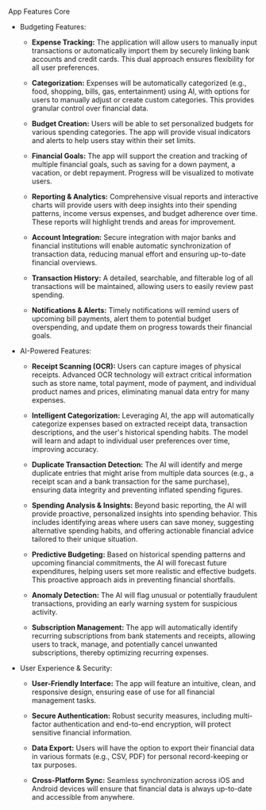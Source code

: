 App Features Core

- Budgeting Features:

  - **Expense Tracking:** The application will allow users to manually input transactions or automatically import them by securely linking bank accounts and credit cards. This dual approach ensures flexibility for all user preferences.

  - **Categorization:** Expenses will be automatically categorized (e.g., food, shopping, bills, gas, entertainment) using AI, with options for users to manually adjust or create custom categories. This provides granular control over financial data.

  - **Budget Creation:** Users will be able to set personalized budgets for various spending categories. The app will provide visual indicators and alerts to help users stay within their set limits.

  - **Financial Goals:** The app will support the creation and tracking of multiple financial goals, such as saving for a down payment, a vacation, or debt repayment. Progress will be visualized to motivate users.

  - **Reporting & Analytics:** Comprehensive visual reports and interactive charts will provide users with deep insights into their spending patterns, income versus expenses, and budget adherence over time. These reports will highlight trends and areas for improvement.

  - **Account Integration:** Secure integration with major banks and financial institutions will enable automatic synchronization of transaction data, reducing manual effort and ensuring up-to-date financial overviews.

  - **Transaction History:** A detailed, searchable, and filterable log of all transactions will be maintained, allowing users to easily review past spending.

  - **Notifications & Alerts:** Timely notifications will remind users of upcoming bill payments, alert them to potential budget overspending, and update them on progress towards their financial goals.

- AI-Powered Features:

  - **Receipt Scanning (OCR):** Users can capture images of physical receipts. Advanced OCR technology will extract critical information such as store name, total payment, mode of payment, and individual product names and prices, eliminating manual data entry for many expenses.

  - **Intelligent Categorization:** Leveraging AI, the app will automatically categorize expenses based on extracted receipt data, transaction descriptions, and the user's historical spending habits. The model will learn and adapt to individual user preferences over time, improving accuracy.

  - **Duplicate Transaction Detection:** The AI will identify and merge duplicate entries that might arise from multiple data sources (e.g., a receipt scan and a bank transaction for the same purchase), ensuring data integrity and preventing inflated spending figures.

  - **Spending Analysis & Insights:** Beyond basic reporting, the AI will provide proactive, personalized insights into spending behavior. This includes identifying areas where users can save money, suggesting alternative spending habits, and offering actionable financial advice tailored to their unique situation.

  - **Predictive Budgeting:** Based on historical spending patterns and upcoming financial commitments, the AI will forecast future expenditures, helping users set more realistic and effective budgets. This proactive approach aids in preventing financial shortfalls.

  - **Anomaly Detection:** The AI will flag unusual or potentially fraudulent transactions, providing an early warning system for suspicious activity.

  - **Subscription Management:** The app will automatically identify recurring subscriptions from bank statements and receipts, allowing users to track, manage, and potentially cancel unwanted subscriptions, thereby optimizing recurring expenses.

- User Experience & Security:

  - **User-Friendly Interface:** The app will feature an intuitive, clean, and responsive design, ensuring ease of use for all financial management tasks.

  - **Secure Authentication:** Robust security measures, including multi-factor authentication and end-to-end encryption, will protect sensitive financial information.

  - **Data Export:** Users will have the option to export their financial data in various formats (e.g., CSV, PDF) for personal record-keeping or tax purposes.

  - **Cross-Platform Sync:** Seamless synchronization across iOS and Android devices will ensure that financial data is always up-to-date and accessible from anywhere.

